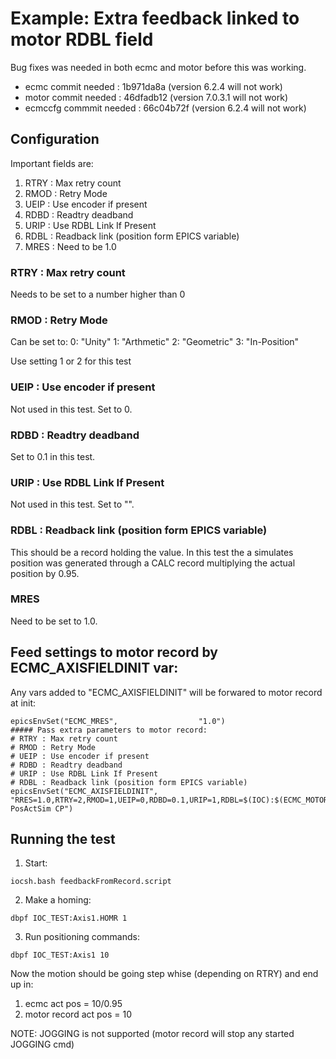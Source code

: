 # Example: Extra feedback linked to motor RDBL field

Bug fixes was needed in both ecmc and motor before this was working.
* ecmc commit needed     : 1b971da8a  (version 6.2.4 will not work)
* motor commit needed    : 46dfadb12  (version 7.0.3.1 will not work)
* ecmccfg commmit needed : 66c04b72f  (version 6.2.4 will not work)

## Configuration

Important fields are: 
1. RTRY : Max retry count
2. RMOD : Retry Mode
3. UEIP : Use encoder if present
4. RDBD : Readtry deadband 
5. URIP : Use RDBL Link If Present
6. RDBL : Readback link (position form EPICS variable)
7. MRES : Need to be 1.0 

### RTRY : Max retry count
Needs to be set to a number higher than 0

### RMOD : Retry Mode
Can be set to:
0: "Unity"
1: "Arthmetic"
2: "Geometric"
3: "In-Position"

Use setting 1 or 2 for this test

### UEIP : Use encoder if present
Not used in this test. Set to 0.

### RDBD : Readtry deadband 
Set to 0.1 in this test.

### URIP : Use RDBL Link If Present
Not used in this test. Set to "".

### RDBL : Readback link (position form EPICS variable)
This should be a record holding the value. In this test the a simulates position was generated through a CALC record multiplying the actual position by 0.95.

### MRES
Need to be set to 1.0.

## Feed settings to motor record by ECMC_AXISFIELDINIT var:

Any vars added to "ECMC_AXISFIELDINIT" will be forwared to motor record at init:

```
epicsEnvSet("ECMC_MRES",                  "1.0")
##### Pass extra parameters to motor record:
# RTRY : Max retry count
# RMOD : Retry Mode
# UEIP : Use encoder if present
# RDBD : Readtry deadband 
# URIP : Use RDBL Link If Present
# RDBL : Readback link (position form EPICS variable)
epicsEnvSet("ECMC_AXISFIELDINIT",  "RRES=1.0,RTRY=2,RMOD=1,UEIP=0,RDBD=0.1,URIP=1,RDBL=$(IOC):$(ECMC_MOTOR_NAME)-PosActSim CP")
```
## Running the test

1. Start:
```
iocsh.bash feedbackFromRecord.script
```

2. Make a homing:
```
dbpf IOC_TEST:Axis1.HOMR 1
```

3. Run positioning commands:
```
dbpf IOC_TEST:Axis1 10
```
Now the motion should be going step whise (depending on RTRY) and end up in:
1. ecmc act pos = 10/0.95
2. motor record act pos = 10

NOTE: JOGGING is not supported (motor record will stop any started JOGGING cmd)
